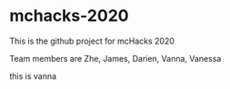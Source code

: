 # mchacks-2020
This is the github project for mcHacks 2020

Team members are Zhe, James, Darien, Vanna, Vanessa

this is vanna